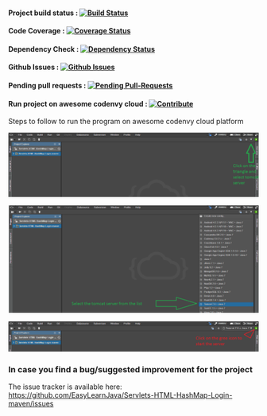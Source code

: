 #### Project build status : [![Build Status](https://travis-ci.org/EasyLearnJava/Servlets-HTML-HashMap-Login-maven.svg?branch=master)](https://travis-ci.org/EasyLearnJava/Servlets-HTML-HashMap-Login-maven/)
#### Code Coverage : <a href='https://coveralls.io/github/EasyLearnJava/Servlets-HTML-HashMap-Login-maven'><img src='https://coveralls.io/repos/github/EasyLearnJava/Servlets-HTML-HashMap-Login-maven/badge.svg' alt='Coverage Status' /></a>
#### Dependency Check : [![Dependency Status](https://www.versioneye.com/user/projects/5789e0a0c3d40f0049829f31/badge.png?style=flat-square)](https://www.versioneye.com/user/projects/5789e0a0c3d40f0049829f31)
#### Github Issues : [![Github Issues](http://githubbadges.herokuapp.com/EasyLearnJava/Servlets-HTML-HashMap-Login-maven/issues.svg?style=flat-square)](https://github.com/EasyLearnJava/Servlets-HTML-HashMap-Login-maven/issues)
#### Pending pull requests : [![Pending Pull-Requests](http://githubbadges.herokuapp.com/EasyLearnJava/Servlets-HTML-HashMap-Login-maven/pulls.svg?style=flat-square)](https://github.com/EasyLearnJava/Servlets-HTML-HashMap-Login-maven/pulls)
#### Run project on awesome codenvy cloud : [![Contribute](https://codenvy.com/factory/resources/codenvy-contribute.svg)](https://codenvy.com/f?id=m1dhvl3qfgi6atzj)
 
Steps to follow to run the program on awesome codenvy cloud platform

![alt tag](https://github.com/EasyLearnJava/Servlets-HTML-HashMap-Login-maven/blob/master/codenvy_clicktriangle.png)

![alt tag](https://github.com/EasyLearnJava/Servlets-HTML-HashMap-Login-maven/blob/master/Codenvy_server_selection.png)

![alt tag](https://github.com/EasyLearnJava/Servlets-HTML-HashMap-Login-maven/blob/master/Codenvy_startserver.png)

### In case you find a bug/suggested improvement for the project
The issue tracker is available here: https://github.com/EasyLearnJava/Servlets-HTML-HashMap-Login-maven/issues 
